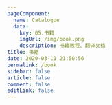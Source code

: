 ```yaml
---
pageComponent: 
  name: Catalogue
  data: 
    key: 05.书籍
    imgUrl: /img/book.png
    description: 书籍教程、翻译文档
title: 书籍
date: 2020-03-11 21:50:56
permalink: /book
sidebar: false
article: false
comment: false
editLink: false
---
```

